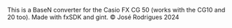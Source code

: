 This is a BaseN converter for the Casio FX CG 50 (works with the CG10 and 20 too). Made with fxSDK and gint.
© José Rodrigues 2024
